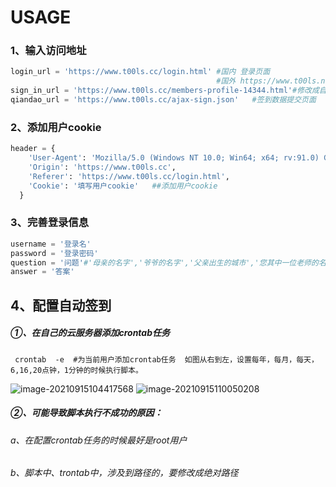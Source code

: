 # USAGE


### 1、输入访问地址

```python
login_url = 'https://www.t00ls.cc/login.html' #国内 登录页面
                                              #国外 https://www.t00ls.net/login.html
sign_in_url = 'https://www.t00ls.cc/members-profile-14344.html'#修改成自己的签到页面
qiandao_url = 'https://www.t00ls.cc/ajax-sign.json'   #签到数据提交页面
```

### 2、添加用户cookie

```python
header = {
    'User-Agent': 'Mozilla/5.0 (Windows NT 10.0; Win64; x64; rv:91.0) Gecko/20100101 Firefox/91.0',
    'Origin': 'https://www.t00ls.cc',
    'Referer': 'https://www.t00ls.cc/login.html',
    'Cookie': '填写用户cookie'   ##添加用户cookie
  }
```

### 3、完善登录信息

```python
username = '登录名'
password = '登录密码'
question = '问题'#'母亲的名字','爷爷的名字','父亲出生的城市','您其中一位老师的名字','您个人计算机的型号','您最喜欢的餐馆名称','驾驶执照的最后四位数字'
answer = '答案'
```

## 4、配置自动签到

##### ①、在自己的云服务器添加crontab任务

```
 crontab  -e  #为当前用户添加crontab任务  如图从右到左，设置每年，每月，每天，6,16,20点钟，1分钟的时候执行脚本。
```



![image-20210915104417568](https://gitee.com/little-magician/picture-resources/raw/master/MarkDown%20/image-20210915104417568.png)
![image-20210915110050208](https://gitee.com/little-magician/picture-resources/raw/master/MarkDown%20/image-20210915110050208.png)

##### ②、可能导致脚本执行不成功的原因：

###### a、在配置crontab任务的时候最好是root用户

###### b、脚本中、trontab中，涉及到路径的，要修改成绝对路径


